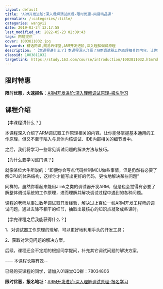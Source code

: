 ```yaml
---
layout: default
title: 'ARM开发进阶:深入理解调试原理-限时优惠-网易精品课'
permalink: /:categories/:title/
categories: wangyi2
date: 2019-03-24 12:17:58
last_modified_at: 2022-05-23 02:09:43
tags: 网易提供
cover: 1003811032.jpg
keywords: 精选网课,网易云课堂,ARM开发进阶,深入理解调试原理
description: '【本课程讲什么？】本课程深入介绍了ARM调试器工作原理相关的内容。让你能够掌握基本通用的工作原理，但又不至于陷入与具体内'
classid: 1003811032
targetlink: https://study.163.com/course/introduction/1003811032.htm?share=1&shareId=1025206652&utm_campaign=share&utm_medium=iphoneShare&utm_source=&utm_u=1025206652
---
```


## 限时特惠

**限时优惠，火速报名**：[ARM开发进阶:深入理解调试原理-报名学习](https://study.163.com/course/introduction/1003811032.htm?share=1&shareId=1025206652&utm_campaign=share&utm_medium=iphoneShare&utm_source=&utm_u=1025206652)

## 课程介绍

【本课程讲什么？】

本课程深入介绍了ARM调试器工作原理相关的内容。让你能够掌握基本通用的工作原理，但又不至于陷入与具体内核调试、IDE内部相关的细节当中。

之后，我们将学习一些常见调试问题的解决方法与技巧。



【为什么要学习这门课？】

就像某位大牛所说的：“即便你会写点代码控制MCU做些事情，但是仍然有必要了解CPU的体系结构，这样你才能写出更好的代码，更快地解决某些问题”

同样的，虽然你看起来能用Jlink之类的调试器开发ARM，但是也会觉得有必要了解整体调试系统的工作原理，进而理解并解决调试过程中遇到的各种问题。



课程的老师从事过数年调试器开发经验，解决过上百位一线ARM开发工程师的调试问题。通过去除不相干的细节，抽取出最核心的知识点凝聚成些课时。



【学完课程之后我能获得什么？】

1、对调试器工作原理的理解，可以更好地利用手头的开发工具；

2、获取对常见问题的解决方案。



后续，课程还会不定期的根据同学提问，补充其它调试问题的解决方案。

---- 本课程长期有效--

已经购买课程的同学，请加入01课堂QQ群：78034806

**限时优惠，报名地址**：[ARM开发进阶:深入理解调试原理-报名学习](https://study.163.com/course/introduction/1003811032.htm?share=1&shareId=1025206652&utm_campaign=share&utm_medium=iphoneShare&utm_source=&utm_u=1025206652)

